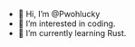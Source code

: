 - 👋 Hi, I’m @Pwohlucky
- 👀 I’m interested in coding.
- 🌱 I’m currently learning Rust.

<!---
Pwohlucky/Pwohlucky is a ✨ special ✨ repository because its `README.md` (this file) appears on your GitHub profile.
You can click the Preview link to take a look at your changes.
--->
